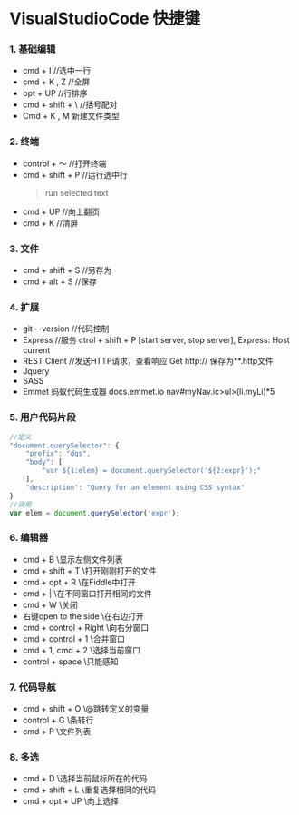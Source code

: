 # VisualStudioCode 快捷键

### 1. 基础编辑
* cmd + I 			//选中一行
* cmd + K , Z		//全屏
* opt + UP			//行排序
* cmd + shift + \ 	//括号配对
* Cmd + K , M 新建文件类型

### 2. 终端
* control + ～		//打开终端
* cmd + shift + P	//运行选中行
	> run selected text
* cmd + UP 			//向上翻页
* cmd + K			//清屏

### 3. 文件
* cmd + shift + S 	//另存为
* cmd + alt + S		//保存

### 4. 扩展
* git --version		//代码控制
* Express			//服务
  ctrol + shift + P  [start server, stop server], Express: Host current 
* REST Client		//发送HTTP请求，查看响应
  Get http:// 
  保存为**.http文件
* Jquery
* SASS
* Emmet 蚂蚁代码生成器 docs.emmet.io
  nav#myNav.ic>ul>(li.myLi)*5

### 5. 用户代码片段
```javascript
//定义
"document.querySelector": {
	"prefix": "dqs",
	"body": [
		"var ${1:elem} = document.querySelector('${2:expr}');"
	],
	"description": "Query for an element using CSS syntax"
}
//调用
var elem = document.querySelector('expr');
```

### 6. 编辑器
* cmd + B					\\显示左侧文件列表
* cmd + shift + T			\\打开刚刚打开的文件	
* cmd + opt + R				\\在Fiddle中打开
* cmd + |					\\在不同窗口打开相同的文件
* cmd + W					\\关闭
* 右键open to the side		\\在右边打开
* cmd + control + Right		\\向右分窗口
* cmd + control + 1			\\合并窗口
* cmd + 1, cmd + 2			\\选择当前窗口
* control + space			\\只能感知

### 7. 代码导航
* cmd + shift + O			\\@跳转定义的变量
* control + G				\\条转行
* cmd + P					\\文件列表

### 8. 多选
* cmd + D					\\选择当前鼠标所在的代码
* cmd + shift + L			\\重复选择相同的代码
* cmd + opt + UP			\\向上选择
 